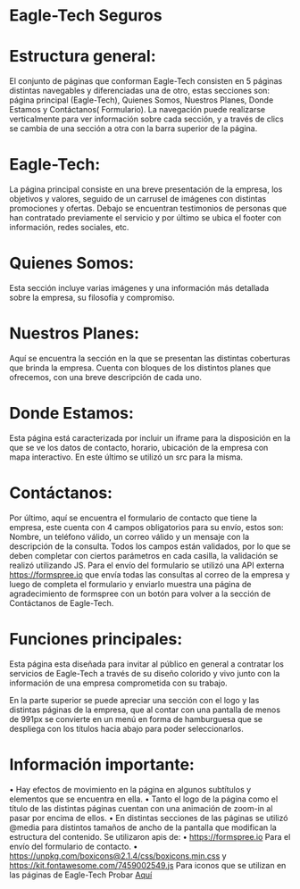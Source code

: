 # Eagle-Tech Seguros 
# Estructura general:

El conjunto de páginas que conforman Eagle-Tech consisten en 5 páginas distintas navegables y diferenciadas una de otro, estas secciones son: página principal (Eagle-Tech), Quienes Somos, Nuestros Planes, Donde Estamos y Contáctanos( Formulario). La navegación puede realizarse verticalmente para ver información sobre cada sección, y a través de clics se cambia de una sección a otra con la barra superior de la página.

# Eagle-Tech:

La página principal consiste en una breve presentación de la empresa, los objetivos y valores, seguido de un carrusel de imágenes con distintas promociones y ofertas. Debajo se encuentran testimonios de personas que han contratado previamente el servicio y por último se ubica el footer con información, redes sociales, etc.

# Quienes Somos:

Esta sección incluye varias imágenes y una información más detallada sobre la empresa, su filosofía y compromiso.

# Nuestros Planes:

Aquí se encuentra la sección en la que se presentan las distintas coberturas que brinda la empresa. Cuenta con bloques de los distintos planes que ofrecemos, con una breve descripción de cada uno. 

# Donde Estamos:

Esta página está caracterizada por incluir un iframe para la disposición en la que se ve los datos de contacto, horario, ubicación de la empresa con mapa interactivo. En este último se utilizó un src para la misma.

# Contáctanos:

Por último, aquí se encuentra el formulario de contacto que tiene la empresa, este cuenta con 4 campos obligatorios para su envío, estos son: Nombre, un teléfono válido, un correo válido y un mensaje con la descripción de la consulta. Todos los campos están validados, por lo que se deben completar con ciertos parámetros en cada casilla, la validación se realizó utilizando JS. Para el envío del formulario se utilizó una API externa https://formspree.io que envía todas las consultas al correo de la empresa y luego de completa el formulario y enviarlo muestra una página de agradecimiento de formspree con un botón para volver a la sección de Contáctanos de Eagle-Tech.

# Funciones principales:

Esta página esta diseñada para invitar al público en general a contratar los servicios de Eagle-Tech a través de su diseño colorido y vivo junto con la información de una empresa comprometida con su trabajo.

En la parte superior se puede apreciar una sección con el logo y las distintas páginas de la empresa, que al contar con una pantalla de menos de 991px se convierte en un menú en forma de hamburguesa que se despliega con los títulos hacia abajo para poder seleccionarlos.

# Información importante:

•	Hay efectos de movimiento en la página en algunos subtítulos y elementos que se encuentra en ella.
•	Tanto el logo de la página como el título de las distintas páginas cuentan con una animación de zoom-in al pasar por encima de ellos.
•	En distintas secciones de las páginas se utilizó @media para distintos tamaños de ancho de la pantalla que modifican la estructura del contenido.
Se utilizaron apis de:
•	https://formspree.io Para el envío del formulario de contacto.
•	https://unpkg.com/boxicons@2.1.4/css/boxicons.min.css y https://kit.fontawesome.com/7459002549.js Para iconos que se utilizan en las páginas de Eagle-Tech
Probar [Aquí](https://eagle-tech.netlify.app/)
